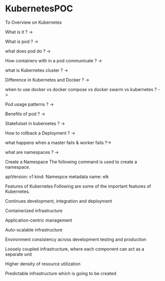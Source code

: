 # KubernetesPOC
To Overview on Kubernetes

What is it ? ->

What is pod ? ->

what does pod do ? ->

How containers with in a pod communicate ? -> 

what is Kubernetes cluster ? -> 

Difference in Kubernetes and Docker ? ->

when to use docker vs docker compose vs docker swarm vs kubernetes ? ->

Pod usage patterns ? ->

Benefits of pod ? ->

Statefulset in kubernetes ? ->

How to rollback a Deployment ? ->

what happens when a master fails & worker fails ?->

what are namespaces ? ->


Create a Namespace
The following command is used to create a namespace.

apiVersion: v1
kind: Namespce
metadata
   name: elk



Features of Kubernetes
Following are some of the important features of Kubernetes.

Continues development, integration and deployment

Containerized infrastructure

Application-centric management

Auto-scalable infrastructure

Environment consistency across development testing and production

Loosely coupled infrastructure, where each component can act as a separate unit

Higher density of resource utilization

Predictable infrastructure which is going to be created
